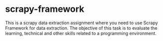 # scrapy-framework
This is a scrapy data extraction assignment where you need to use Scrapy Framework for data extraction. The objective of this task is to evaluate the learning, technical and other skills related to a programming environment.
